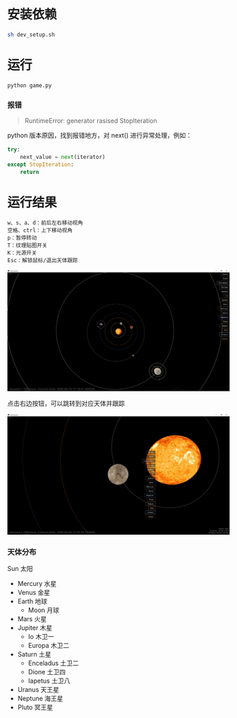 # 安装依赖

```sh
sh dev_setup.sh
```

# 运行

```sh
python game.py
```

### 报错

> RuntimeError: generator rasised StopIteration

python 版本原因，找到报错地方，对 next() 进行异常处理，例如：

```python
try:
	next_value = next(iterator)
except StopIteration:
    return
```

# 运行结果

```
w、s、a、d：前后左右移动视角
空格、ctrl：上下移动视角
p：暂停转动
T：纹理贴图开关
K：光源开关
Esc：解锁鼠标/退出天体跟踪
```

<div  align="center"> 
<img src="./img/solarsystem.jpg/" />
</div>

点击右边按钮，可以跳转到对应天体并跟踪

<div  align="center"> 
<img src="./img/Mercury.jpg/" />
</div>

### **天体分布**

Sun 太阳

- Mercury 水星
- Venus 金星
- Earth 地球
  - Moon 月球
- Mars 火星
- Jupiter 木星
  - Io 木卫一
  - Europa 木卫二
- Saturn 土星
  - Enceladus 土卫二
  - Dione 土卫四
  - Iapetus 土卫八
- Uranus 天王星
- Neptune 海王星
- Pluto 冥王星

